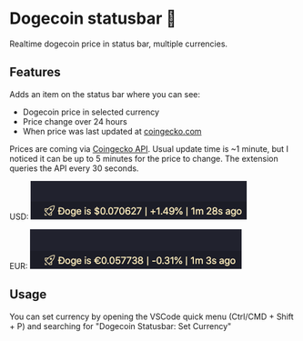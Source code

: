 # Dogecoin statusbar 🚀

Realtime dogecoin price in status bar, multiple currencies.

## Features

Adds an item on the status bar where you can see:
- Dogecoin price in selected currency
- Price change over 24 hours
- When price was last updated at [coingecko.com](https://www.coingecko.com/)

Prices are coming via [Coingecko API](https://www.coingecko.com/en/api). Usual update time is ~1 minute, but I noticed it can be up to 5 minutes for the price to change. The extension queries the API every 30 seconds.

USD: 
![Example in USD](/images/screenshotUSD.png)  

EUR: 
![Example in EUR](/images/screenshotEUR.png)

## Usage

You can set currency by opening the VSCode quick menu (Ctrl/CMD + Shift + P) and searching for "Dogecoin Statusbar: Set Currency"